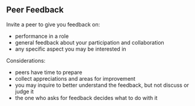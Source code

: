 ## Peer Feedback

Invite a peer to give you feedback on: 

* performance in a role
* general feedback about your participation and collaboration
* any specific aspect you may be interested in

Considerations:

* peers have time to prepare
* collect appreciations and areas for improvement
* you may inquire to better understand the feedback, but not discuss or judge it
* the one who asks for feedback decides what to do with it 
